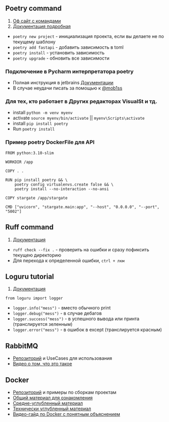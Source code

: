 
## Poetry command

1) [Оф сайт с командами](https://python-poetry.org/)
2) [Документация подробная](https://python-poetry.org/docs/basic-usage/)


- `poetry new project` - инициализация проекта, если вы делаете не по текущему шаблону
- `poetry add fastapi` - добавить зависимость в toml
- `poetry install` - установить зависимость
- `poetry upgrade` - обновить все зависимости

###  Подключение в Pycharm интерпретатора poetry 
- Полная инструкция в jetbrains [Документации](https://www.jetbrains.com/help/pycharm/poetry.html#poetry-env)
- В случае неудачи писать за помощью к [@mob1ss](https://t.me/mob1ss)

### Для тех, кто работает в Других редакторах VisualSt и тд.
- install `python -m venv myenv`
- activate `source myenv/bin/activate` || `myenv\Scripts\activate`
- install `pip install poetry`
- Run `poetry install`

### Пример poetry DockerFile для API
```angular2html
FROM python:3.10-slim

WORKDIR /app

COPY . .

RUN pip install poetry && \
    poetry config virtualenvs.create false && \
    poetry install --no-interaction --no-ansi

COPY stargate /app/stargate

CMD ["uvicorn", "stargate.main:app", "--host", "0.0.0.0", "--port", "5002"]

```

## Ruff command
1) [Документация](https://docs.astral.sh/ruff)
- `ruff check --fix .` - проверить на ошибки и сразу пофиксить текущею директорию 
- Для перехода к определенной ошибки, `ctrl + лкм`

## Loguru tutorial
1) [Документация](https://pypi.org/project/loguru/)

`from loguru import logger`
- `logger.info("mess")` - вместо обычного print
- `logger.debug("mess")` - в случае дебагов
- `logger.success("mess")` - в успешного вывода или принта (транслируется зеленным)
- `logger.error("mess")` - в ошибок в except (транслируется красным)

## RabbitMQ
- [Репозиторий](https://github.com/Data-Acquisition/RabbitMq-Python) и UseCases для использования
- [Видео о том, что это такое](https://www.youtube.com/watch?v=WoPfMjy3UqA)

## Docker
- [Репозиторий](https://github.com/Data-Acquisition/Dokcer_Pattern) и примеры по сборкам проектам
- [Общий материал для ознакомления](https://sky.pro/media/chto-takoe-kontejnerizacziya-i-kak-ispolzovat-docker-s-python/)
- [Средне-углубленный материал](https://apipython.ru/rukovodstvo-po-ispolzovaniyu-modulya-python-dlya-raboty-s-docker-kontejnerami/)
- [Технически углубленный материал](https://tproger.ru/articles/dockerize-python-sozdajom-obraz-docker-iz-prilozhenija-na-python)
- [Видео-гайд по Docker c понятным объяснением](https://www.youtube.com/watch?v=eAXjeh5MRVU)